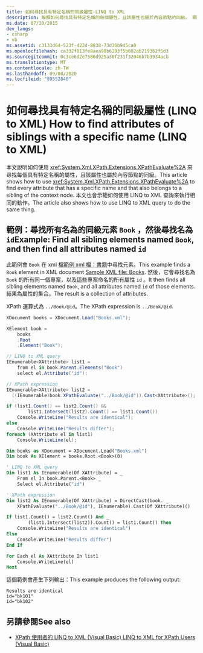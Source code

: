 ```yaml
---
title: 如何尋找具有特定名稱的同級屬性-LINQ to XML
description: 瞭解如何尋找具有特定名稱的每個屬性，且該屬性也屬於內容節點的同級。 顯示兩種方法：一個使用 XPathEvaluate，另一個使用 LINQ to XML 查詢。
ms.date: 07/20/2015
dev_langs:
- csharp
- vb
ms.assetid: c3133d64-523f-422d-8838-73d36b945ca0
ms.openlocfilehash: ca332f013fe8aea90b6203f5b602ab219362f5d3
ms.sourcegitcommit: 0c3ce6d2e7586d925a30f231f32046b7b3934acb
ms.translationtype: MT
ms.contentlocale: zh-TW
ms.lasthandoff: 09/08/2020
ms.locfileid: "89552840"
---
```

# <a name="how-to-find-attributes-of-siblings-with-a-specific-name-linq-to-xml"></a><span data-ttu-id="d4c82-104">如何尋找具有特定名稱的同級屬性 (LINQ to XML) </span><span class="sxs-lookup"><span data-stu-id="d4c82-104">How to find attributes of siblings with a specific name (LINQ to XML)</span></span>

<span data-ttu-id="d4c82-105">本文說明如何使用 <xref:System.Xml.XPath.Extensions.XPathEvaluate%2A> 來尋找每個具有特定名稱的屬性，且該屬性也屬於內容節點的同級。</span><span class="sxs-lookup"><span data-stu-id="d4c82-105">This article shows how to use <xref:System.Xml.XPath.Extensions.XPathEvaluate%2A> to find every attribute that has a specific name and that also belongs to a sibling of the context node.</span></span> <span data-ttu-id="d4c82-106">本文也會示範如何使用 LINQ to XML 查詢來執行相同的動作。</span><span class="sxs-lookup"><span data-stu-id="d4c82-106">The article also shows how to use LINQ to XML query to do the same thing.</span></span>

## <a name="example-find-all-sibling-elements-named-book-and-then-find-all-attributes-named-id"></a><span data-ttu-id="d4c82-107">範例：尋找所有名為的同級元素 `Book` ，然後尋找名為 `id`</span><span class="sxs-lookup"><span data-stu-id="d4c82-107">Example: Find all sibling elements named `Book`, and then find all attributes named `id`</span></span>

<span data-ttu-id="d4c82-108">此範例會 `Book` 在 xml [檔範例 xml 檔：書籍](sample-xml-file-books.md)中尋找元素。</span><span class="sxs-lookup"><span data-stu-id="d4c82-108">This example finds a `Book` element in XML document [Sample XML file: Books](sample-xml-file-books.md).</span></span> <span data-ttu-id="d4c82-109">然後，它會尋找名為 `Book` 的所有同一個專案，以及這些專案命名的所有屬性 `id` 。</span><span class="sxs-lookup"><span data-stu-id="d4c82-109">It then finds all sibling elements named `Book`, and all attributes named `id` of those elements.</span></span> <span data-ttu-id="d4c82-110">結果為屬性的集合。</span><span class="sxs-lookup"><span data-stu-id="d4c82-110">The result is a collection of attributes.</span></span>

<span data-ttu-id="d4c82-111">XPath 運算式為 `../Book/@id`。</span><span class="sxs-lookup"><span data-stu-id="d4c82-111">The XPath expression is `../Book/@id`.</span></span>

```csharp
XDocument books = XDocument.Load("Books.xml");

XElement book =
    books
    .Root
    .Element("Book");

// LINQ to XML query
IEnumerable<XAttribute> list1 =
    from el in book.Parent.Elements("Book")
    select el.Attribute("id");

// XPath expression
IEnumerable<XAttribute> list2 =
  ((IEnumerable)book.XPathEvaluate("../Book/@id")).Cast<XAttribute>();

if (list1.Count() == list2.Count() &&
        list1.Intersect(list2).Count() == list1.Count())
    Console.WriteLine("Results are identical");
else
    Console.WriteLine("Results differ");
foreach (XAttribute el in list1)
    Console.WriteLine(el);
```

```vb
Dim books as XDocument = XDocument.Load("Books.xml")
Dim book As XElement = books.Root.<Book>(0)

' LINQ to XML query
Dim list1 As IEnumerable(Of XAttribute) = _
    From el In book.Parent.<Book> _
    Select el.Attribute("id")

' XPath expression
Dim list2 As IEnumerable(Of XAttribute) = DirectCast(book. _
    XPathEvaluate("../Book/@id"), IEnumerable).Cast(Of XAttribute)()

If list1.Count() = list2.Count() And _
        (list1.Intersect(list2)).Count() = list1.Count() Then
    Console.WriteLine("Results are identical")
Else
    Console.WriteLine("Results differ")
End If

For Each el As XAttribute In list1
    Console.WriteLine(el)
Next
```

<span data-ttu-id="d4c82-112">這個範例會產生下列輸出：</span><span class="sxs-lookup"><span data-stu-id="d4c82-112">This example produces the following output:</span></span>

```output
Results are identical
id="bk101"
id="bk102"
```

## <a name="see-also"></a><span data-ttu-id="d4c82-113">另請參閱</span><span class="sxs-lookup"><span data-stu-id="d4c82-113">See also</span></span>

- [<span data-ttu-id="d4c82-114">XPath 使用者的 LINQ to XML (Visual Basic) </span><span class="sxs-lookup"><span data-stu-id="d4c82-114">LINQ to XML for XPath Users (Visual Basic)</span></span>](../../visual-basic/programming-guide/concepts/linq/linq-to-xml-for-xpath-users.md)
